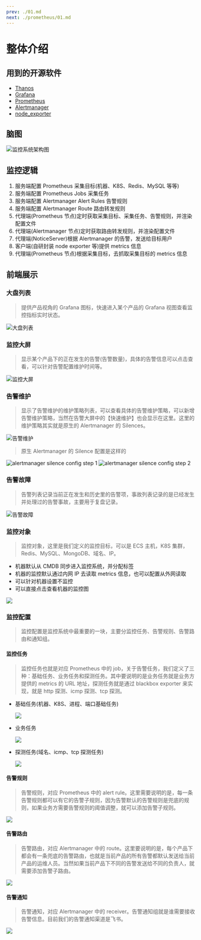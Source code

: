 ```yaml
---
prev: ./01.md
next: ./prometheus/01.md
---
```


# 整体介绍

## 用到的开源软件

- [Thanos](https://thanos.io/)
- [Grafana](https://grafana.com/grafana/download)
- [Prometheus](https://prometheus.io/docs/prometheus/latest/getting_started/)
- [Alertmanager](https://prometheus.io/docs/alerting/latest/alertmanager/)
- [node_exporter](https://github.com/prometheus/node_exporter)

## 脑图

![监控系统架构图](./asset/monitor_mindmap.png)

## 监控逻辑

1. 服务端配置 Prometheus 采集目标(机器、K8S、Redis、MySQL 等等)
2. 服务端配置 Prometheus Jobs 采集任务
3. 服务端配置 Alertmanager Alert Rules 告警规则
4. 服务端配置 Alertmanager Route 路由转发规则
5. 代理端(Prometheus 节点)定时获取采集目标、采集任务、告警规则，并渲染配置文件
6. 代理端(Alertmanager 节点)定时获取路由转发规则，并渲染配置文件
7. 代理端(NoticeServer)根据 Alertmanager 的告警，发送给目标用户
8. 客户端(自研封装 node exporter 等)提供 metrics 信息
9. 代理端(Prometheus 节点)根据采集目标，去抓取采集目标的 metrics 信息

## 前端展示

### 大盘列表

> 提供产品视角的 Grafana 图标，快速进入某个产品的 Grafana 视图查看监控指标实时状态。

![大盘列表](./asset/oma_dashboard_list.png)

### 监控大屏

> 显示某个产品下的正在发生的告警(告警数量)，具体的告警信息可以点击查看，可以针对告警配置维护时间等。

![监控大屏](./asset/oma_alert_wall.png)

### 告警维护

> 显示了告警维护的维护策略列表，可以查看具体的告警维护策略，可以新增告警维护策略，当然在告警大屏中的【快速维护】也会显示在这里。这里的维护策略其实就是原生的 Alertmanager 的 Silences。

![告警维护](./asset/oma_silence_config.png)

> 原生 Alertmanager 的 Silence 配置是这样的

![alertmanager silence config step 1](./asset/alertmanager_silence_config_1.png)
![alertmanager silence config step 2](./asset/alertmanager_silence_config_2.png)

### 告警故障

> 告警列表记录当前正在发生和历史里的告警项，事故列表记录的是已经发生并处理过的告警事故，主要用于复盘记录。

![告警故障](./asset/oma_malfunction.png)

### 监控对象

> 监控对象，这里是我们定义的监控目标，可以是 ECS 主机，K8S 集群，Redis、MySQL、MongoDB、域名、IP。

- 机器默认从 CMDB 同步进入监控系统，并分配标签
- 机器的监控默认通过内网 IP 去读取 metrics 信息，也可以配置从外网读取
- 可以针对机器设置不监控
- 可以直接点击查看机器的监控图

![](./asset/oma_instance.png)

### 监控配置

> 监控配置是监控系统中最重要的一块，主要分监控任务、告警规则、告警路由和通知组。

#### 监控任务

> 监控任务也就是对应 Prometheus 中的 job，关于告警任务，我们定义了三种：基础任务、业务任务和探测任务。其中要说明的是业务任务就是业务方提供的 metrics 的 URL 地址，探测任务就是通过 blackbox exporter 来实现，就是 http 探测、icmp 探测、tcp 探测。

- 基础任务(机器、K8S、进程、端口基础任务)

  ![](./asset/oma_prometheus_basic_job.png)

- 业务任务

  ![](./asset/oma_prometheus_business_job.png)

- 探测任务(域名、icmp、tcp 探测任务)

  ![](./asset/oma_prometheus_probe_job.png)

#### 告警规则

> 告警规则，对应 Prometheus 中的 alert rule。这里需要说明的是，每一条告警规则都可以有它的告警子规则，因为告警默认的告警规则是兜底的规则，如果业务方需要告警规则的阈值调整，就可以添加告警子规则。

![](./asset/oma_alert_rules.png)

#### 告警路由

> 告警路由，对应 Alertmanager 中的 route。这里要说明的是，每个产品下都会有一条兜底的告警路由，也就是当前产品的所有告警都默认发送给当前产品的运维人员。当然如果当前产品下不同的告警发送给不同的负责人，就需要添加告警子路由。

![](./asset/oma_alert_route.png)

#### 告警通知

> 告警通知，对应 Alertmanager 中的 receiver。告警通知组就是谁需要接收告警信息。目前我们的告警通知渠道是飞书。

![](./asset/oma_receiver.png)
